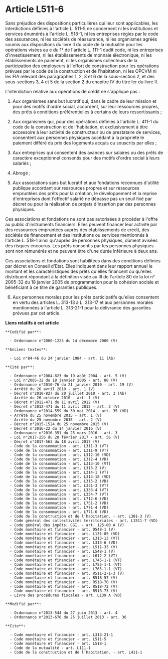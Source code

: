 # Article L511-6

Sans préjudice des dispositions particulières qui leur sont applicables, les interdictions définies à l'article L. 511-5 ne
concernent ni les institutions et services énumérés à l'article L. 518-1, ni les entreprises régies par le code des
assurances, ni les sociétés de réassurance, ni les organismes agréés soumis aux dispositions du livre II du code de la
mutualité pour les opérations visées au e du 1° de l'article L. 111-1 dudit code, ni les entreprises d'investissement, ni les
établissements de monnaie électronique, ni les établissements de paiement, ni les organismes collecteurs de la participation
des employeurs à l'effort de construction pour les opérations prévues par le code de la construction et de l'habitation, ni
les OPCVM ni les FIA relevant des paragraphes 1, 2, 3 et 6 de la sous-section 2, et des sous-sections 3, 4 et 5 de la section
2 du chapitre IV du titre Ier du livre II.

L'interdiction relative aux opérations de crédit ne s'applique pas : 

1. Aux organismes sans but lucratif qui, dans le cadre de leur mission et pour des motifs d'ordre social, accordent, sur leur
ressources propres, des prêts à conditions préférentielles à certains de leurs ressortissants ; 

2. Aux organismes qui, pour des opérations définies à l'article L. 411-1 du code de la construction et de l'habitation, et
exclusivement à titre accessoire à leur activité de constructeur ou de prestataire de services, consentent aux personnes
physiques accédant à la propriété le paiement différé du prix des logements acquis ou souscrits par elles ; 

3. Aux entreprises qui consentent des avances sur salaires ou des prêts de caractère exceptionnel consentis pour des motifs
d'ordre social à leurs salariés ; 

4. Abrogé ; 

5. Aux associations sans but lucratif et aux fondations reconnues d'utilité publique accordant sur ressources propres et sur
ressources empruntées des prêts pour la création, le développement et la reprise d'entreprises dont l'effectif salarié ne
dépasse pas un seuil fixé par décret ou pour la réalisation de projets d'insertion par des personnes physiques. 

Ces associations et fondations ne sont pas autorisées à procéder à l'offre au public d'instruments financiers. Elles peuvent
financer leur activité par des ressources empruntées auprès des établissements de crédit, des sociétés de financement et des
institutions ou services mentionnés à l'article L. 518-1 ainsi qu'auprès de personnes physiques, dûment avisées des risques
encourus. Les prêts consentis par les personnes physiques sont non rémunérés et ne peuvent être d'une durée inférieure à deux
ans. 

Ces associations et fondations sont habilitées dans des conditions définies par décret en Conseil d'Etat. Elles indiquent
dans leur rapport annuel le montant et les caractéristiques des prêts qu'elles financent ou qu'elles distribuent répondant à
la définition visée au III de l'article 80 de la loi n° 2005-32 du 18 janvier 2005 de programmation pour la cohésion sociale
et bénéficiant à ce titre de garanties publiques. 

6. Aux personnes morales pour les prêts participatifs qu'elles consentent en vertu des articles L. 313-13 à L. 313-17 et aux
personnes morales mentionnées à l'article L. 313-21-1 pour la délivrance des garanties prévues par cet article.

**Liens relatifs à cet article**

	**Codifié par**:

	  - Ordonnance n°2000-1223 du 14 décembre 2000 (V)

	**Anciens textes**:

	  - Loi n°84-46 du 24 janvier 1984 - art. 11 (Ab)

	**Cité par**:

	  - Ordonnance n°2004-823 du 19 août 2004 - art. 5 (V)
	  - Loi n°2005-32 du 18 janvier 2005 - art. 80 (V)
	  - Ordonnance n°2010-76 du 21 janvier 2010 - art. 19 (V)
	  - Arrêté du 26 avril 2010 - art. 1 (V)
	  - Décret n°2010-827 du 20 juillet 2010 - art. 3 (Ab)
	  - Arrêté du 26 octobre 2010 - art. 1 (V)
	  - Décret n°2012-471 du 11 avril 2012 (V)
	  - Décret n°2012-471 du 11 avril 2012 - art. 2 (V)
	  - Ordonnance n°2014-559 du 30 mai 2014 - art. 35 (VD)
	  - Arrêté du 25 novembre 2015 - art. 1 (V)
	  - Arrêté du 25 novembre 2015 - art. 2 (V)
	  - Décret n°2015-1524 du 25 novembre 2015 (V)
	  - Décret n°2016-22 du 14 janvier 2016 (V)
	  - Ordonnance n°2016-351 du 25 mars 2016 - art. 3
	  - Loi n°2017-256 du 28 février 2017 - art. 56 (V)
	  - Décret n°2017-563 du 18 avril 2017 (V)
	  - Code de la consommation - art. L311-3 (VT)
	  - Code de la consommation - art. L311-9 (VT)
	  - Code de la consommation - art. L312-16 (VD)
	  - Code de la consommation - art. L312-4 (VD)
	  - Code de la consommation - art. L313-10 (VT)
	  - Code de la consommation - art. L313-2 (V)
	  - Code de la consommation - art. L314-1 (VT)
	  - Code de la consommation - art. L314-18 (VD)
	  - Code de la consommation - art. L315-2 (VD)
	  - Code de la consommation - art. L331-3 (VT)
	  - Code de la consommation - art. L333-4 (VT)
	  - Code de la consommation - art. L334-7 (VT)
	  - Code de la consommation - art. L712-6 (VD)
	  - Code de la consommation - art. L751-2 (VD)
	  - Code de la consommation - art. L771-4 (VD)
	  - Code de la consommation - art. L771-6 (VD)
	  - Code de la construction et de l'habitation. - art. L381-3 (V)
	  - Code général des collectivités territoriales - art. L1511-7 (VD)
	  - Code général des impôts, CGI. - art. 125-00 A (V)
	  - Code monétaire et financier - art. D548-1 (V)
	  - Code monétaire et financier - art. L131-85 (VD)
	  - Code monétaire et financier - art. L313-13 (VT)
	  - Code monétaire et financier - art. L313-6 (VD)
	  - Code monétaire et financier - art. L511-33 (V)
	  - Code monétaire et financier - art. L548-1 (V)
	  - Code monétaire et financier - art. L612-2 (VT)
	  - Code monétaire et financier - art. L745-1-1 (VT)
	  - Code monétaire et financier - art. L755-1-1 (VT)
	  - Code monétaire et financier - art. L765-1-1 (VT)
	  - Code monétaire et financier - art. R511-2-1-3 (V)
	  - Code monétaire et financier - art. R518-57 (V)
	  - Code monétaire et financier - art. R518-70 (V)
	  - Code monétaire et financier - art. R518-72 (V)
	  - Code monétaire et financier - art. R518-73 (V)
	  - Livre des procédures fiscales - art. L139 A (VD)

	**Modifié par**:

	  - Ordonnance n°2013-544 du 27 juin 2013 - art. 4
	  - Ordonnance n°2013-676 du 25 juillet 2013 - art. 36

	**Cite**:

	  - Code monétaire et financier - art. L313-21-1
	  - Code monétaire et financier - art. L511-5
	  - Code monétaire et financier - art. L518-1
	  - Code de la mutualité - art. L111-1
	  - Code de la construction et de l'habitation. - art. L411-1
